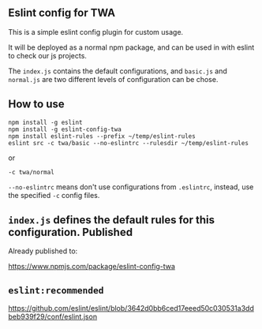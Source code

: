 Eslint config for TWA
---------------------

This is a simple eslint config plugin for custom usage. 

It will be deployed as a normal npm package, and can be used in with eslint to check our js projects.

The `index.js` contains the default configurations, and `basic.js` and `normal.js` are two different levels of configuration can be chose.

How to use
----------

```
npm install -g eslint
npm install -g eslint-config-twa
npm install eslint-rules --prefix ~/temp/eslint-rules
eslint src -c twa/basic --no-eslintrc --rulesdir ~/temp/eslint-rules
```

or

```
-c twa/normal
```

`--no-eslintrc` means don't use configurations from `.eslintrc`, instead, use the specified `-c` config files.

`index.js` defines the default rules for this configuration. 
Published
---------

Already published to: 

https://www.npmjs.com/package/eslint-config-twa

`eslint:recommended`
-------------------

https://github.com/eslint/eslint/blob/3642d0bb6ced17eeed50c030531a3ddbeb939f29/conf/eslint.json